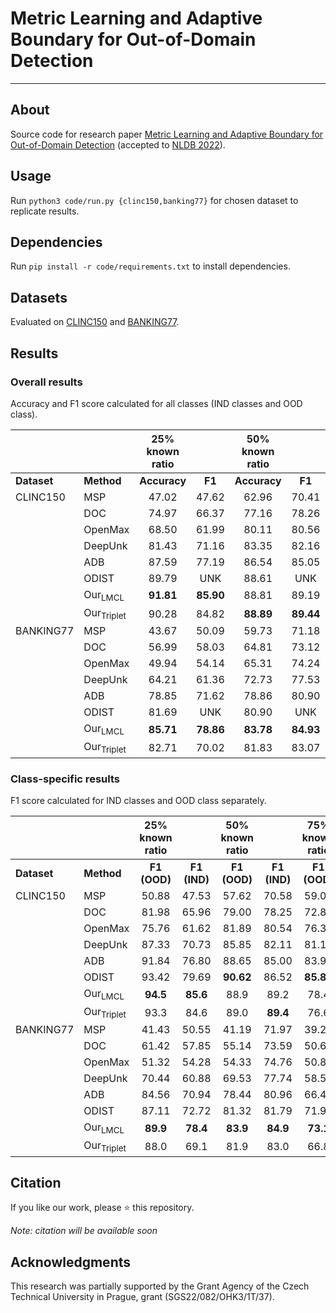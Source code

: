 # Metric Learning and Adaptive Boundary for Out-of-Domain Detection

---

## About
Source code for research paper [Metric Learning and Adaptive Boundary for Out-of-Domain Detection](https://arxiv.org/pdf/2204.10849.pdf) (accepted to [NLDB 2022](https://nldb2022.prhlt.upv.es)).

## Usage
Run `python3 code/run.py {clinc150,banking77}` for chosen dataset to replicate results.

## Dependencies
Run `pip install -r code/requirements.txt` to install dependencies.

## Datasets
Evaluated on [CLINC150](https://github.com/clinc/oos-eval) and [BANKING77](https://github.com/PolyAI-LDN/task-specific-datasets).

## Results
### Overall results
Accuracy and F1 score calculated for all classes (IND classes and OOD class).

|  | | 25% known ratio | | 50% known ratio | | 75% known ratio | |
| --- | --- | :---: | :---: | :---: | :---: | :---: | :---: |
| **Dataset** | **Method** | **Accuracy** | **F1** | **Accuracy** | **F1** | **Accuracy** | **F1** |
| CLINC150 | MSP | 47.02 | 47.62 | 62.96 | 70.41 | 74.07 | 82.38 |
|  | DOC | 74.97 | 66.37 | 77.16 | 78.26 | 78.73 | 83.59 |
|  | OpenMax | 68.50 | 61.99 | 80.11 | 80.56 | 76.80 | 73.16 |
|  | DeepUnk | 81.43 | 71.16 | 83.35 | 82.16 | 83.71 | 86.23 |
| | ADB | 87.59 | 77.19 | 86.54 | 85.05 | 86.32 | 88.53 |
| | ODIST | 89.79 | UNK | 88.61 | UNK | 87.70 | UNK |
| | Our<sub>LMCL</sub> | **91.81** | **85.90** | 88.81 | 89.19 | **88.54** | **92.21** |
| | Our<sub>Triplet</sub> | 90.28 | 84.82 | **88.89** | **89.44** | 87.81 | 91.72 |
| BANKING77 | MSP | 43.67 | 50.09 | 59.73 | 71.18 | 75.89 | 83.60 |
|  | DOC | 56.99 | 58.03 | 64.81 | 73.12 | 76.77 | 83.34 |
|  | OpenMax | 49.94 | 54.14 | 65.31 | 74.24 | 77.45 | 84.07 |
|  | DeepUnk | 64.21 | 61.36 | 72.73 | 77.53 | 78.52 | 84.31 |
| | ADB | 78.85 | 71.62 | 78.86 | 80.90 | 81.08 | 85.96 |
| | ODIST | 81.69 | UNK | 80.90 | UNK | 82.79 | UNK |
| | Our<sub>LMCL</sub> | **85.71** | **78.86** | **83.78** | **84.93** | **84.40** | **88.39** |
| | Our<sub>Triplet</sub> | 82.71 | 70.02 | 81.83 | 83.07 | 81.82 | 86.94 |

### Class-specific results
F1 score calculated for IND classes and OOD class separately.

|  | | 25% known ratio | | 50% known ratio | | 75% known ratio | |
| --- | --- | :---: | :---: | :---: | :---: | :---: | :---: |
| **Dataset** | **Method** | **F1 (OOD)** | **F1 (IND)** | **F1 (OOD)** | **F1 (IND)** | **F1 (OOD)** | **F1 (IND)** |
| CLINC150 | MSP | 50.88 | 47.53 | 57.62 | 70.58 | 59.08 | 82.59 |
|  | DOC | 81.98 | 65.96 | 79.00 | 78.25 | 72.87 | 83.69 |
|  | OpenMax | 75.76 | 61.62 | 81.89 | 80.54 | 76.35 | 73.13 |
|  | DeepUnk | 87.33 | 70.73 | 85.85 | 82.11 | 81.15 | 86.27 |
| | ADB | 91.84 | 76.80 | 88.65 | 85.00 | 83.92 | 88.58 |
| | ODIST | 93.42 | 79.69 | **90.62** | 86.52 | **85.86** | 89.33 |
| | Our<sub>LMCL</sub> | **94.5** | **85.6** | 88.9 | 89.2 | 78.4 | **92.3** |
| | Our<sub>Triplet</sub> | 93.3 | 84.6 | 89.0 | **89.4** | 76.6 | 91.8 |
| BANKING77 | MSP | 41.43 | 50.55 | 41.19 | 71.97 | 39.23 | 84.36 |
|  | DOC | 61.42 | 57.85 | 55.14 | 73.59 | 50.60 | 83.91 |
|  | OpenMax | 51.32 | 54.28 | 54.33 | 74.76 | 50.85 | 84.64 |
|  | DeepUnk | 70.44 | 60.88 | 69.53 | 77.74 | 58.54 | 84.75 |
| | ADB | 84.56 | 70.94 | 78.44 | 80.96 | 66.47 | 86.29 |
| | ODIST | 87.11 | 72.72 | 81.32 | 81.79 | 71.95 | 87.20 |
| | Our<sub>LMCL</sub> | **89.9** | **78.4** | **83.9** | **84.9** | **73.1** | **88.7** |
| | Our<sub>Triplet</sub> | 88.0 | 69.1 | 81.9 | 83.0 | 66.8 | 87.2 |

## Citation
If you like our work, please ⭐ this repository.

*Note: citation will be available soon*

## Acknowledgments
This research was partially supported by the Grant Agency of the Czech Technical University in Prague, grant
(SGS22/082/OHK3/1T/37).
